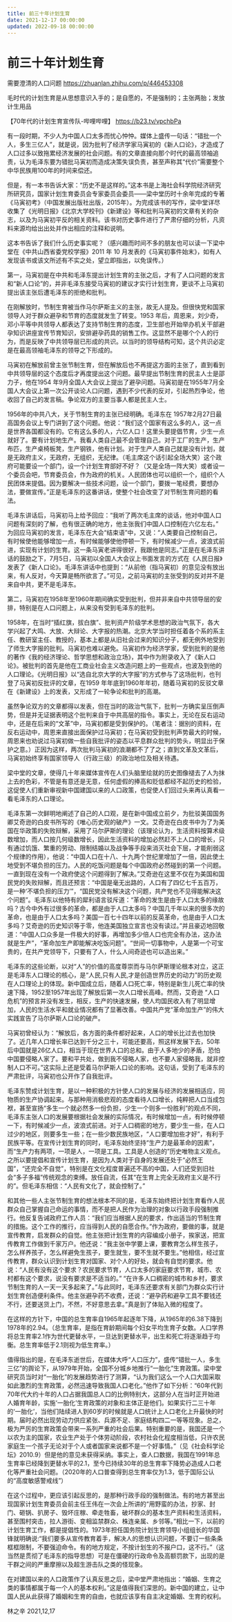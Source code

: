 ```yaml
---
title: 前三十年计划生育
date: 2021-12-17 00:00:00
updated: 2022-09-18 00:00:00
---
```


# 前三十年计划生育

需要澄清的人口问题 https://zhuanlan.zhihu.com/p/446453308

毛时代的计划生育是从思想意识入手的；是自愿的，不是强制的；主张两胎；发放计生用品

【70年代的计划生育宣传队-哔哩哔哩】 https://b23.tv/vpchbPa

有一段时期，不少人为中国人口太多而忧心忡忡。媒体上盛传一句话：“错批一个人，多生三亿人”，就是说，因为批判了经济学家马寅初的《新人口论》，才造成了人口过多以致拖累经济发展的社会问题。有的文章直接向那个时代的最高领袖追责，认为毛泽东要为错批马寅初而造成决策失误负责，甚至声称其“代价”需要整个中华民族用100年的时间来偿还。

但是，有一本书告诉大家：“历史不是这样的。”这本书是上海社会科学院经济研究所研究员，国家计划生育委员会专家委员会委员——梁中堂历时十余年完成的专著《马寅初考》（中国发展出版社出版，2015年）。为完成该书的写作，梁中堂详尽收集了《光明日报》《北京大学校刊》《新建设》等和批判马寅初的文章有关的杂志，以及为马寅初平反的相关资料。该书对历史事件进行了严肃仔细的分析，凡资料来源均给出出处并作出相应的注释和说明。

这本书告诉了我们什么历史事实呢？（感兴趣而时间不多的朋友也可以读一下梁中堂在《中共山西省委党校学报》2011 年 10 月发表的《马寅初事件始末》，如有人发现该书或该文所述有不实之处，望立即指出，以免误传。）

第一，马寅初是在中共和毛泽东提出计划生育的主张之后，才有了人口问题的发言和“新人口论”的，并非毛泽东接受马寅初的建议才实行计划生育，更谈不上马寅初提出该主张后遭毛泽东的拒绝和批判。

在刚解放时，节制生育被当作马尔萨斯主义的主张，故无人提及。但很快党和国家领导人对于群众避孕和节育的态度就发生了转变。1953 年后，周恩来，刘少奇，邓小平等中共领导人都表达了支持节制生育的态度，卫生部也开始举办机关干部避孕知识讲座宣传节育知识，安排避孕药具的销售工作。这显然不是哪个个人的行为，而是反映了中共领导层已形成的共识。以当时的领导结构可知，这个共识必定是在最高领袖毛泽东的领导之下形成的。

马寅初在解放前曾主张节制生育，但在解放后也不再提这方面的主张了，直到看到中共领导层的这个态度后才再度提出这个问题。最早提出节制生育的民主人士是邵力子，他在1954 年9月全国人大会议上提出了避孕问题。马寅初是在1955年7月全国人大会议上第一次公开谈论人口问题，遇到不少代表的反对，引起热烈争论，他收回了自己的发言稿。争论双方的主要当事人都是民主人士。

1956年的中共八大，关于节制生育的主张已经明确。毛泽东在 1957年2月27日最高国务会议上专门讲到了这个问题。他说：“我们这个国家有这么多的人，这一点是世界各国都没有的。它有这么多的人，六亿人口！这里头要提倡节育，少生一点就好了。要有计划地生产。我看人类自己最不会管理自己。对于工厂的生产，生产布匹，生产桌椅板凳，生产钢铁，他有计划。对于生产人类自己就是没有计划，就是无政府主义，无政府，无组织，无纪律。（毛主席这个话引起全场大笑）这个政府可能要设一个部门，设一个计划生育部好不好？（又是全场一阵大笑）或者设一个委员会吧，节育委员会，作为政府的机关。人民团体也可以组织一个，组织个人民团体来提倡。因为要解决一些技术问题，设一个部门，要拨一笔经费，要想办法，要做宣传。”正是毛泽东的这番讲话，使整个社会改变了对节制生育问题的看法。

毛泽东讲话后，马寅初马上给予回应：“我听了两次毛主席的谈话，他对中国人口问题有深刻的了解，也有很正确的地方，他主张我们中国人口控制在六亿左右。” 为回应马寅初的发言，毛泽东在大会“结束语”中，又说：“人类要自己控制自己，有时候使他能够增加一点，有时候能够使他停顿一下，有时候减少一点，波浪式前进，实现有计划的生育。这一条马寅老讲得很好，我跟他是同志。”正是在毛泽东讲话的鼓励之下，7月5日，马寅初以全国人大会议上书面发言的方式在《人民日报》发表了《新人口论》。毛泽东讲话中也提到：“从前他（指马寅初）的意见没有放出来，有人反对，今天算是畅所欲言了。”可见，之前马寅初的主张受到的反对并不是来自中共，更不是毛泽东。

第二，马寅初在1958年至1960年期间确实受到批判，但并非来自中共领导层的安排，特别是在人口问题上，从来没有受到毛泽东的批判。

1958年，在当时“插红旗，拔白旗”、批判资产阶级学术思想的政治气氛下，各大学兴起了大鸣、大放、大辩论、大字报的热潮。北京大学当时担任着各个系的系主任、教研室主任、教授的，基本上都是从旧社会过来的知识分子，都无例外地受到了师生大字报的批判。马寅初也难以避免。马寅初作为经济学家，受到批判的是他的著作《我的经济理论、哲学思想和政治立场》，其中作为附录收入了《新人口论》。被批判的首先是他在工商业社会主义改造问题上的一些观点，也波及到他的人口理论。《光明日报》以“选自北京大学的大字报”的方式参与了这场批判，也刊登了马寅初反批评的文章，在1959 年年底到1960年年初，随着马寅初的反驳文章在《新建设》上的发表，又形成了一轮争论和批判的高潮。

虽然争论双方的文章都得以发表，但在当时的政治气氛下，批判一方确实呈压倒声势，但是并无证据表明这个批判来自于中共高层的指令。事实上，无论在反右运动中，还是在后来的“文革”中，马寅初都是受到保护的。（笔者注：据别的资料，在反右运动中，周恩来直接出面保护过马寅初；在马寅初受到批判声势最大的时候，周恩来也劝说过马寅初做一些自我批评的姿态以平息群众批判的势头，明显出于保护之意。）正因为这样，两次批判马寅初的浪潮都不了了之；直到文革及文革后，马寅初始终享有国家领导人（行政三级）的政治地位及相关待遇。

梁中堂的文章，使得几十年来媒体宣传在人们头脑里绘就的历史图像褪去了人为抹上去的色彩，不管是有意还是无意，任何虚假的捧高和贬低都经不起历史的检验，这促使人们重新审视新中国建国以来的人口政策，也促使人们回过头来再认真看一看毛泽东的人口理论。

毛泽东第一次鲜明地阐述了自己的人口观，是在新中国成立前夕，为批驳美国国务卿艾奇逊的白皮书所写的《唯心历史观的破产》一文。艾奇逊在白皮书中为了为美国在华政策的失败辩解，采用了马尔萨斯的理论（该理论认为，生活资料按算术级数增加，而人口按几何级数增长，因此生活资料的增加必然赶不上人口的增长，只有通过饥饿、繁重的劳动、限制结婚以及战争等手段来消灭社会下层，才能削弱这个规律的作用），他说：“中国人口在十八、十九两个世纪里增加了一倍，因此使土地受到不堪负担的压力。人民的吃饭问题是每个中国政府必然碰到的第一个问题。一直到现在没有一个政府使这个问题得到了解决。”艾奇逊在这里不仅在为美国和国民党的失败辩解，而且还预言：“中国是毫无出路的，人口有了四亿七千五百万，是一种‘不堪负担的压力’”，“国民党没有解决这个问题，共产党也不见得能解决这个问题”。毛泽东以他特有的犀利语言驳斥道：“革命的发生是由于人口太多的缘故吗？古今中外有过很多的革命，都是由于人口太多吗？中国几千年以来的很多次的革命，也是由于人口太多吗？美国一百七十四年以前的反英革命，也是由于人口太多吗？艾奇逊的历史知识等于零，他连美国独立宣言也没有读过。”并且豪迈地回敬道：“中国人口众多是一件极大的好事，再增加多少倍人口也完全有办法，这办法就是生产”，“革命加生产即能解决吃饭问题”。“世间一切事物中，人是第一个可宝贵的，在共产党领导下，只要有了人，什么人间奇迹也可以造出来。”

毛泽东的这些论断，以对“人”的价值的高度尊崇而与马尔萨斯理论根本对立，这正是毛泽东人口理论的核心，是“人民,只有人民,才是创造世界历史的动力”的历史观在人口理论上的体现。新中国成立后，随着人口死亡率，特别是新生儿死亡率的快速下降，1952至1957年出现了解放后第一次人口增长高峰。然而，艾奇逊 “人口危机”的预言并没有发生，相反，生产的快速发展，使人均国民收入有了明显增加，人民的生活水平和就业情况都有了显著改善。中国共产党“革命加生产”的伟大实践宣告了马尔萨斯人口论的破产。

马寅初曾经认为：“解放后，各方面的条件都好起来，人口的增长比过去也加快了。近几年人口增长率已达到千分之三十，可能还要高，照这样发展下去，50年后中国就是26亿人口，相当于现在世界人口的总和。由于人多地少的矛盾，恐怕中国要侵略人家了。要和平共处，做到我不侵略人家，也不要人家侵略我，就非控制人口不可。”这实际上还是受着马尔萨斯人口论的影响。这句话，受到了毛泽东的严肃批评，马寅初也公开作了自我批评。

毛泽东赞成计划生育，是以一种积极的方针使人口的发展与经济的发展相适应，同物质的生产协调起来。与那种用消极悲观的态度看待人口增长，纯粹把人口当成包袱，甚至宣扬“多生一个就必然多一份负担，少生一个则多一份胜利”的观点不同，毛泽东主张人口的发展要根据社会发展的实际情况，有时候增加一点，有时候停顿一下，有时候减少一点，波浪式前进。对于人口稠密的地方，要少生一些，在人口过少的地区，则要多生一些；在一些少数民族地区，“人口要增加些才好”，有利于民族平等。在宣传计划生育的同时，毛泽东始终坚持“生产力是最革命的因素”，而“生产力有两项，一项是人，一项是工具。工具是人创造的”历史唯物主义观点。之所以要提倡和宣传计划生育，是因为人类对于自身的发展还处于“必然王国”，“还完全不自觉”，特别是在文化程度普遍还不高的中国，人们还受到旧社会“多子多福”传统观念的束缚。放任自流，任其“在生育上完全无政府主义是不行的”。但毛泽东相信：“人民有文化了，就会控制了。”

和其他一些人主张节制生育的想法根本不同的是，毛泽东始终把计划生育看作人民群众自己掌握自己命运的事情，而不是把人民作为治理的对象以行政手段强制推行。他反复告诫政府工作人员：“我们应当根据人民的要求，作出适当的节制生育的措施。这个工作的推行，应当得到人民的自愿合作。”作为政府，要做的事，就是宣传教育，启发群众的自觉。他主张把计划生育的内容编成小册子，挨家送，把宣传教育工作做到千家万户。他还说：“我主张中学要上课，要教育怎么样生孩子，怎么样养孩子，怎么样避免生孩子，要生就生，要不生就不要生。”他相信，经过宣传教育，群众认识到计划生育对国家、对个人的好处，就会有自觉的要求。他说：“人民有没有这个要求？农民要求节育，人口太多的家庭要求节育，城市、农村都有这个要求，说没有要求是不适当的。” “在许多人口稠密的城市和乡村，要求节制生育的人一天一天多起来了。”与此同时，毛泽东还要求有关部门为群众实行计划生育创造便利条件。他主张避孕药不收费，还说：“避孕药和避孕工具不要钱还不行，还要送货上门，不然，不好意思去拿。”真是到了体贴入微的程度了。

在这样的方针下，中国的总生育率自1965年起逐年下降，从1965年的6.38下降到1978年的2.94。（总生育率，是指在育龄期间每个妇女平均生育子女数。人口学界将总生育率2.1作为世代更替水平，一旦达到更替水平，出生和死亡将逐渐趋于均衡。总生育率低于2.1则视为低生育率。）

值得指出的是，在毛泽东逝世后，在媒体大呼“人口压力”，盛传“错批一人，多生三亿”的舆论下，从1979年开始，全国不分城乡地推行“一胎化”生育政策。梁中堂研究员当时对“一胎化”的发展趋势进行了测算，“认为我们这么一个人口大国采取如此激烈的生育政策，必然迅速导致我国人口老化。”他作了如下分析：“60年代到70年代大约十年的人口占据我国总人口的比例特别大，这部分人在当时正开始进人婚育年龄，实施‘一胎化’生育政策的对象和主体正是他们。如果实行二三十年的‘一胎化’，当他们陆续进人到60岁的时候就是人口统计上人口老化上升最快的时期。届时必然出现劳动力供应紧张、兵源不足、家庭结构四二一等等现象。总之，极为严厉的生育政策会带来一系列严重的社会后果。特别重要的是，我国还是一个以农为主的国家，农业生产处于个体劳动阶段，农村社会化程度相当低，只许农民家庭生一个孩子无论对于个人或者国家来说都不是一个好事情。”（见《社会科学论坛》2010.9）但是他的意见未获得采纳。事实上，查人口数据，我国在1991年总生育率已经降到更替水平的2.1，至今已持续30年的总生育率下降势必造成人口老化等严重社会问题。（2020年的人口普查得到总生育率仅为1.3，低于国际公认的“高度敏感警戒线”）

在这个过程中，更应该引起反思的，是那种行政手段的强制做法。有的地方甚至出现国家计划生育委员会前主任王伟在一次会上所讲的“用野蛮的办法，抄家、封门、砸锅、扒房子、毁坏庄稼、牵走牲畜，破坏群众的基本生产资料和生活资料，甚至围村突击，拉人游街、变相监禁群众、株连亲属、乡邻等。”相比一下，以前的计划生育工作，都是提倡性的。1973年担任国务院计划生育领导小组组长的华国锋就明确说:“我们要多从宣传教育着手，解决人的思想认识问题，不要订一些条条框框限制，不要强迫命令。有的地方规定，不按计划生的不报户口，这不行。”（这当然是贯彻了毛泽东的指导思想）可是在僵硬的行政命令及高额罚款下，出现的是干群之间的严重摩擦以及超生游击队之类的怪现象。

在对建国以来的人口政策作了认真反思之后，梁中堂严肃地指出：“婚姻、生育之类的事情都属于每一个人的基本权利。”这是值得我们深思的。新中国的建立，让中国人民从此获得了婚姻和生育的自由，也就应该享有自主决定婚姻、生育的权利。

林之辛 2021,12,17

